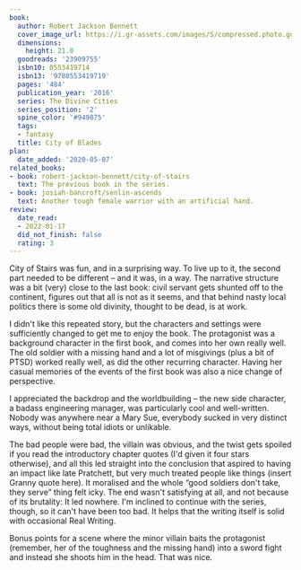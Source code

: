 ```yaml
---
book:
  author: Robert Jackson Bennett
  cover_image_url: https://i.gr-assets.com/images/S/compressed.photo.goodreads.com/books/1426255519l/23909755._SX98_.jpg
  dimensions:
    height: 21.0
  goodreads: '23909755'
  isbn10: 0553419714
  isbn13: '9780553419719'
  pages: '484'
  publication_year: '2016'
  series: The Divine Cities
  series_position: '2'
  spine_color: '#949075'
  tags:
  - fantasy
  title: City of Blades
plan:
  date_added: '2020-05-07'
related_books:
- book: robert-jackson-bennett/city-of-stairs
  text: The previous book in the series.
- book: josiah-bancroft/senlin-ascends
  text: Another tough female warrior with an artificial hand.
review:
  date_read:
  - 2022-01-17
  did_not_finish: false
  rating: 3
---
```


City of Stairs was fun, and in a surprising way. To live up to it, the second part needed to be different – and it was,
in a way. The narrative structure was a bit (very) close to the last book: civil servant gets shunted off to the
continent, figures out that all is not as it seems, and that behind nasty local politics there is some old divinity,
thought to be dead, is at work.

I didn't like this repeated story, but the characters and settings were sufficiently changed to get me to enjoy the
book. The protagonist was a background character in the first book, and comes into her own really well. The old soldier
with a missing hand and a lot of misgivings (plus a bit of PTSD) worked really well, as did the other recurring
character. Having her casual memories of the events of the first book was also a nice change of perspective.

I appreciated the backdrop and the worldbuilding – the new side character, a badass engineering manager, was
particularly cool and well-written. Nobody was anywhere near a Mary Sue, everybody sucked in very distinct ways, without
being total idiots or unlikable.

The bad people were bad, the villain was obvious, and the twist gets spoiled if you read the introductory chapter quotes
(I'd given it four stars otherwise), and all this led straight into the conclusion that aspired to having an impact like
late Pratchett, but very much treated people like things (insert Granny quote here). It moralised and the whole “good
soldiers don't take, they serve” thing felt icky. The end wasn't satisfying at all, and not because of its brutality: It
led nowhere. I'm inclined to continue with the series, though, so it can't have been too bad. It helps that the writing
itself is solid with occasional Real Writing.

Bonus points for a scene where <span class="spoilers">the minor villain baits the protagonist (remember, her of the toughness and the missing
hand) into a sword fight and instead she shoots him in the head. That was nice.</span>
